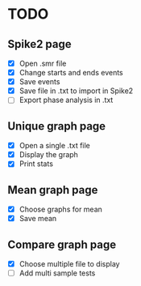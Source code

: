 # TODO

## Spike2 page

- [x] Open .smr file
- [x] Change starts and ends events
- [x] Save events
- [x] Save file in .txt to import in Spike2
- [ ] Export phase analysis in .txt

## Unique graph page

- [x] Open a single .txt file
- [x] Display the graph
- [x] Print stats

## Mean graph page

- [x] Choose graphs for mean
- [x] Save mean

## Compare graph page

- [x] Choose multiple file to display
- [ ] Add multi sample tests